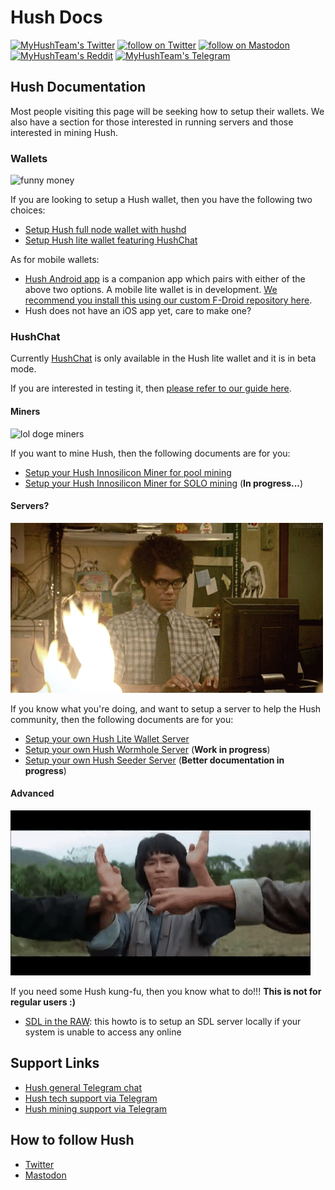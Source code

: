 # Hush Docs

<p align="left">
    <a href="https://twitter.com/MyHushTeam">
        <img src="https://img.shields.io/twitter/url?style=social&url=https%3A%2F%2Ftwitter.com%2Fmyhushteam"
            alt="MyHushTeam's Twitter"></a>
    <a href="https://twitter.com/intent/follow?screen_name=MyHushTeam">
        <img src="https://img.shields.io/twitter/follow/MyHushTeam?style=social&logo=twitter"
            alt="follow on Twitter"></a>
    <a href="https://fosstodon.org/@myhushteam">
        <img src="https://img.shields.io/badge/Mastodon-MyHushTeam-blue"
            alt="follow on Mastodon"></a>
    <a href="http://hush.is/reddit">
        <img src="https://img.shields.io/reddit/subreddit-subscribers/Myhush?style=social"
            alt="MyHushTeam's Reddit"></a>
    <a href="http://hush.is/tg">
        <img src="https://img.shields.io/badge/Telegram-2CA5E0?style=for-the-badge&logo=telegram&logoColor=white" alt="MyHushTeam's Telegram"></a>
</p>

## Hush Documentation

Most people visiting this page will be seeking how to setup their wallets. We also have a section for those interested in running servers and those interested in mining Hush.

### Wallets

![funny money](images/wallet.gif)

If you are looking to setup a Hush wallet, then you have the following two choices:

- [Setup Hush full node wallet with hushd](sd.md)
- [Setup Hush lite wallet featuring HushChat](sdl.md)

As for mobile wallets:
- [Hush Android app](sda.md) is a companion app which pairs with either of the above two options. A mobile lite wallet is in development. [We recommend you install this using our custom F-Droid repository here](https://git.hush.is/jahway603/sda-fdroid).
- Hush does not have an iOS app yet, care to make one?

### HushChat 

Currently [HushChat](https://git.hush.is/hush/hushchat) is only available in the Hush lite wallet and it is in beta mode.

If you are interested in testing it, then [please refer to our guide here](https://git.hush.is/hush/hushchat/src/branch/master/guide.md).

#### Miners

![lol doge miners](images/doge-miners.gif)

If you want to mine Hush, then the following documents are for you:

- [Setup your Hush Innosilicon Miner for pool mining](mining/mine-innosilicon.md)
- [Setup your Hush Innosilicon Miner for SOLO mining](mining/solo-mining.md) (**In progress...**)

#### Servers?

![computer on fire](images/servers.gif)

If you know what you're doing, and want to setup a server to help the Hush community, then the following documents are for you:

- [Setup your own Hush Lite Wallet Server](hush-lite-server.md)
- [Setup your own Hush Wormhole Server](wormhole.md) (**Work in progress**)
- [Setup your own Hush Seeder Server](https://git.hush.is/hush/hush-seeder) (**Better documentation in progress**)

#### Advanced

![men doing kung-fu](images/hush-kung-fu.gif)

If you need some Hush kung-fu, then you know what to do!!! **This is not for regular users :)**

- [SDL in the RAW](advanced/sdl-in-the-raw.md): this howto is to setup an SDL server locally if your system is unable to access any online

## Support Links

- [Hush general Telegram chat](https://hush.is/tg)
- [Hush tech support via Telegram](https://t.me/hush8support)
- [Hush mining support via Telegram](https://t.me/minersgonnamine)

## How to follow Hush

- [Twitter](https://twitter.com/MyHushTeam)
- [Mastodon](https://fosstodon.org/@myhushteam)

